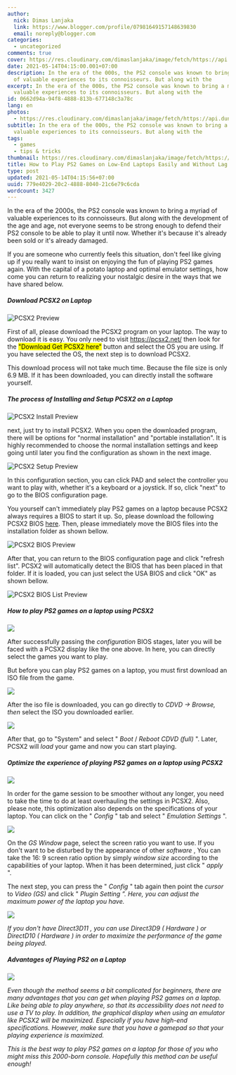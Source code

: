 ```yaml
---
author:
  nick: Dimas Lanjaka
  link: https://www.blogger.com/profile/07981649157148639830
  email: noreply@blogger.com
categories:
  - uncategorized
comments: true
cover: https://res.cloudinary.com/dimaslanjaka/image/fetch/https://api.duniagames.co.id/api/content/upload/file/14053741101592474239.jpg
date: 2021-05-14T04:15:00.001+07:00
description: In the era of the 000s, the PS2 console was known to bring a myriad
  of valuable experiences to its connoisseurs. But along with the
excerpt: In the era of the 000s, the PS2 console was known to bring a myriad of
  valuable experiences to its connoisseurs. But along with the
id: 0662d94a-94f8-4888-813b-677148c3a78c
lang: en
photos:
  - https://res.cloudinary.com/dimaslanjaka/image/fetch/https://api.duniagames.co.id/api/content/upload/file/14053741101592474239.jpg
subtitle: In the era of the 000s, the PS2 console was known to bring a myriad of
  valuable experiences to its connoisseurs. But along with the
tags:
  - games
  - tips & tricks
thumbnail: https://res.cloudinary.com/dimaslanjaka/image/fetch/https://api.duniagames.co.id/api/content/upload/file/14053741101592474239.jpg
title: How to Play PS2 Games on Low-End Laptops Easily and Without Lag
type: post
updated: 2021-05-14T04:15:56+07:00
uuid: 779e4029-20c2-4888-8040-21c6e79c6cda
wordcount: 3427
---
```


<p>  In the era of the 2000s, the PS2 console was known to bring a myriad of valuable experiences to its connoisseurs. But along with the development of the age and age, not everyone seems to be strong enough to defend their PS2 console to be able to play it until now. Whether it's because it's already been sold or it's already damaged. </p><p>  If you are someone who currently feels this situation, don't feel like giving up if you really want to insist on enjoying the fun of playing PS2 games again. With the capital of a potato laptop and optimal emulator settings, how come you can return to realizing your nostalgic desire in the ways that we have shared below. </p> <div>  <h5>Download PCSX2 on Laptop</h5>  <img src="https://res.cloudinary.com/dimaslanjaka/image/fetch/https://api.duniagames.co.id/api/content/upload/file/14053741101592474239.jpg" alt="PCSX2 Preview">   <p>First of all, please download the PCSX2 program on your laptop. The way to download it is easy. You only need to visit <a href="https://pcsx2.net/" rel="noopener noreferer nofollow" target="_blank">https://pcsx2.net/</a> then look for the <mark>"Download Get PCSX2 here"</mark> button and select the OS you are using. If you have selected the OS, the next step is to download PCSX2.</p>   <p>This download process will not take much time. Because the file size is only 6.9 MB. If it has been downloaded, you can directly install the software yourself.</p></div> <div>  <h5>The process of Installing and Setup PCSX2 on a Laptop</h5>  <img src="https://res.cloudinary.com/dimaslanjaka/image/fetch/https://api.duniagames.co.id/api/content/upload/file/3749947291592474253.jpg" alt="PCSX2 Install Preview">  <p>next, just try to install PCSX2. When you open the downloaded program, there will be options for "normal installation" and "portable installation". It is highly recommended to choose the normal installation settings and keep going until later you find the configuration as shown in the next image.</p>  <img src="https://res.cloudinary.com/dimaslanjaka/image/fetch/https://api.duniagames.co.id/api/content/upload/file/1164241131592474280.jpg" alt="PCSX2 Setup Preview">  <p>In this configuration section, you can click PAD and select the controller you want to play with, whether it's a keyboard or a joystick. If so, click "next" to go to the BIOS configuration page.</p>  <p>You yourself can't immediately play PS2 games on a laptop because PCSX2 always requires a BIOS to start it up. So, please download the following PCSX2 BIOS <a href="https://pcsx2.net/download/releases/tools/search.html" rel="noopener noreferer nofollow" target="_blank">here</a>. Then, please immediately move the BIOS files into the installation folder as shown bellow.</p>  <img src="https://res.cloudinary.com/dimaslanjaka/image/fetch/https://api.duniagames.co.id/api/content/upload/file/1380203461592474354.jpg" alt="PCSX2 BIOS Preview">  <p>After that, you can return to the BIOS configuration page and click "refresh list". PCSX2 will automatically detect the BIOS that has been placed in that folder. If it is loaded, you can just select the USA BIOS and click "OK" as shown bellow.</p>  <img src="https://res.cloudinary.com/dimaslanjaka/image/fetch/https://api.duniagames.co.id/api/content/upload/file/10807827161592474366.jpg" alt="PCSX2 BIOS List Preview"></div> <div>  <h5>    How to play PS2 games on a laptop using PCSX2   </h5>  <p>    <img src="https://res.cloudinary.com/dimaslanjaka/image/fetch/https://api.duniagames.co.id/api/content/upload/file/7459620581592474385.jpg">  </p>  <p>    After successfully passing the <em> configuration </em> BIOS stages, later you will be faced with a PCSX2 display like the one above. In here, you can directly select the games you want to play.   </p>  <p>    But before you can play PS2 games on a laptop, you must first download an ISO file from the game.   </p>  <p>    <img src="https://res.cloudinary.com/dimaslanjaka/image/fetch/https://api.duniagames.co.id/api/content/upload/file/17032667731592474404.jpg">  </p>  <p>    After the iso file is downloaded, you can go directly to <em> CDVD -&gt; Browse, then </em> select the ISO you downloaded earlier.   </p>  <p>    <img src="https://res.cloudinary.com/dimaslanjaka/image/fetch/https://api.duniagames.co.id/api/content/upload/file/16847219011592474420.jpg">  </p>  <p>    After that, go to "System" and select "<em> Boot </em> / <em> Reboot CDVD (full) </em>". Later, PCSX2 will <em> load </em> your game and now you can start playing.   </p></div> <div>  <h5>    Optimize the experience of playing PS2 games on a laptop using PCSX2   </h5>  <p>    <img src="https://res.cloudinary.com/dimaslanjaka/image/fetch/https://api.duniagames.co.id/api/content/upload/file/5565314021592474550.jpg">  </p>  <p>    In order for the game session to be smoother without any longer, you need to take the time to do at least overhauling the settings in PCSX2. Also, please note, this optimization also depends on the specifications of your laptop. You can click on the "<em> Config </em>" tab and select "<em> Emulation </em> <em> Settings </em>".   </p>  <p>    <img src="https://res.cloudinary.com/dimaslanjaka/image/fetch/https://api.duniagames.co.id/api/content/upload/file/5771766571592474579.jpg">  </p>  <p>    On the <em> GS Window </em> page, select the screen ratio you want to use. If you don't want to be disturbed by the appearance of other <em> software </em>,     You can take the 16: 9 screen ratio option by simply <em> window size </em> according to the capabilities of your laptop. When it has been determined, just click "<em> apply </em>".   </p>  <p>    The next step, you can press the "<em> Config </em>" tab again then point the <em> cursor </em> to <em> Video (GS) </em> and click "<em> Plugin Setting <!-- em--> ”. Here, you can adjust the maximum power of the laptop you have.   </em></p><em>  <p>    <img src="https://res.cloudinary.com/dimaslanjaka/image/fetch/https://api.duniagames.co.id/api/content/upload/file/17279726661592475127.jpg">  </p>  <p>    If you don't have <em> Direct3D11 </em>, you can use <em> Direct3D9 </em> (<em> Hardware </em>) or <em> DirectD10 </em> (<em> Hardware <!-- em-->) in order to maximize the performance of the game being played.   </em></p></em></div><em><em> <div>  <h5>    Advantages of Playing PS2 on a Laptop   </h5>  <p>    <img src="https://res.cloudinary.com/dimaslanjaka/image/fetch/https://api.duniagames.co.id/api/content/upload/file/12990842241592475079.png">  </p>  <p>    Even though the method seems a bit complicated for beginners, there are many advantages that you can get when playing PS2 games on a laptop. Like being able to play anywhere, so that its accessibility does not need to use a TV to play. In addition, the graphical display when using an emulator like PCSX2 will be maximized. Especially if you have high-end specifications. However, make sure that you have a gamepad so that your playing experience is maximized.   </p>  <p>    This is the best way to play PS2 games on a laptop for those of you who might miss this 2000-born console. Hopefully this method can be useful enough!   </p></div></em></em>